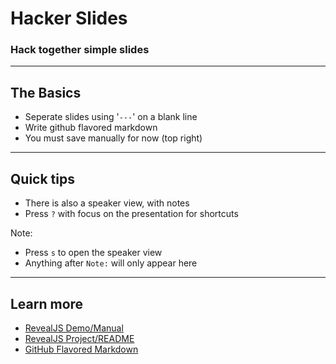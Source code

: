 # Hacker Slides

### Hack together simple slides

---

## The Basics

- Seperate slides using '`---`' on a blank line
- Write github flavored markdown
- You must save manually for now (top right)

---

## Quick tips

- There is also a speaker view, with notes
- Press `?` with focus on the presentation for shortcuts

Note:
- Press `s` to open the speaker view
- Anything after `Note:` will only appear here

---

## Learn more

- [RevealJS Demo/Manual](http://lab.hakim.se/reveal-js/#/)
- [RevealJS Project/README](https://github.com/hakimel/reveal.js)
- [GitHub Flavored Markdown](https://help.github.com/articles/github-flavored-markdown/)
